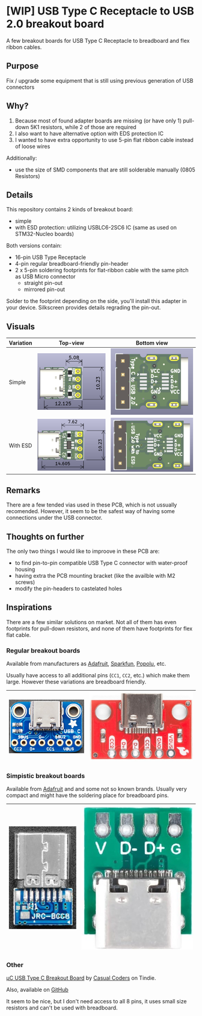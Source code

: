 # [WIP] USB Type C Receptacle to USB 2.0 breakout board

A few breakout boards for USB Type C Receptacle to breadboard and flex ribbon cables.

## Purpose

Fix / upgrade some equipment that is still using previous generation of USB connectors

## Why?

1. Because most of found adapter boards are missing (or have only 1) pull-down 5K1 resistors, while 2 of those are required
2. I also want to have alternative option with EDS protection IC
3. I wanted to have extra opportunity to use 5-pin flat ribbon cable instead of loose wires

Additionally:

- use the size of SMD components that are still solderable manually (0805 Resistors)

## Details

This repository contains 2 kinds of breakout board:

- simple
- with ESD protection: utilizing USBLC6-2SC6 IC (same as used on STM32-Nucleo boards)

Both versions contain:
- 16-pin USB Type Receptacle
- 4-pin regular breadboard-friendly pin-header
- 2 x 5-pin soldering footprints for flat-ribbon cable with the same pitch as USB Micro connector
	- straight pin-out
	- mirrored pin-out

Solder to the footprint depending on the side, you'll install this adapter in your device. Silkscreen provides details regrading the pin-out.

## Visuals

| Variation | Top-view | Bottom view |
| :---         |     :---:      | :---: |
| Simple   | ![Simple top view](images/render/TypeC_simple_top.png)     | ![Simple bottom view](images/render/TypeC_simple_bottom.png)    |
| With ESD     | ![ESD top view](images/render/TypeC_with_ESD_top.png)      | ![ESD bottom view](images/render/TypeC_with_ESD_bottom.png)      |

## Remarks

There are a few tended vias used in these PCB, which is not ussually recomended. However, it seem to be the safest way of having some connections under the USB connector.  

## Thoughts on further

The only two things I would like to improove in these PCB are:

- to find pin-to-pin compatible USB Type C connector with water-proof housing
- having extra the PCB mounting bracket (like the availble with M2 screws) 
- modify the pin-headers to castelated holes

## Inspirations

There are a few similar solutions on market. Not all of them has even footprints for pull-down resistors, and none of them have footprints for flex flat cable.

### Regular breakout boards

Available from manufacturers as [Adafruit](https://www.adafruit.com/product/4090), [Sparkfun](https://www.sparkfun.com/sparkfun-usb-c-breakout.html), [Popolu](https://www.pololu.com/product/2585), etc.

Usually have access to all additional pins (`CC1`, `CC2`, etc.) which make them large. However these variations are breadboard friendly.

|   ![](images/other_products/Adafruit_USB-C_Breakout.jpg) |  ![](images/other_products/SparkFun_USB-C_Breakout.jpg)  |
| -- | -- |

### Simpistic breakout boards

Available from [Adafruit](https://www.adafruit.com/product/5180) and and some not so known brands. Usually very compact and might have the soldering place for breadboard pins.

|   ![](images/other_products/Adafruit_Simple_USB-C_Socket_Breakout.jpg) |  ![](images/other_products/barebone.jpg)  |
| -- | -- |

### Other

[μC USB Type C Breakout Board](https://www.tindie.com/products/casualcoders/c-usb-type-c-breakout-board-5-pack/) by [Casual Coders](https://www.tindie.com/stores/casualcoders/) on Tindie.

Also, available on [GitHub](https://github.com/CasualCodersProjects/uC-Breakout)

It seem to be nice, but I don't need access to all 8 pins, it uses small size resistors and can't be used with breadboard. 

